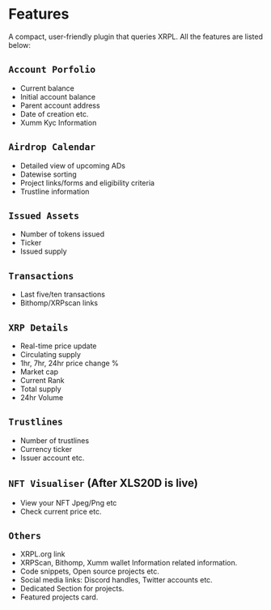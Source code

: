 # Features

A compact, user-friendly plugin that queries XRPL.
All the features are listed below:

## `Account Porfolio`

- Current balance
- Initial account balance 
- Parent account address 
- Date of creation etc.
- Xumm Kyc Information

## `Airdrop Calendar`

- Detailed view of upcoming ADs
- Datewise sorting
- Project links/forms and eligibility criteria
- Trustline information

## `Issued Assets` 
- Number of tokens issued 
- Ticker 
- Issued supply

## `Transactions`

- Last five/ten transactions
- Bithomp/XRPscan links 

## `XRP Details`

- Real-time price update
- Circulating supply
- 1hr, 7hr, 24hr price change %
- Market cap
- Current Rank
- Total supply
- 24hr Volume

## `Trustlines`

- Number of trustlines 
- Currency ticker 
- Issuer account etc.

## `NFT Visualiser` (After XLS20D is live)

- View your NFT Jpeg/Png etc
- Check current price etc.

## `Others`

- XRPL.org link
- XRPScan, Bithomp, Xumm wallet Information related information.
- Code snippets, Open source projects etc.
- Social media links: Discord handles, Twitter accounts etc.
- Dedicated Section for projects.
- Featured projects card.
